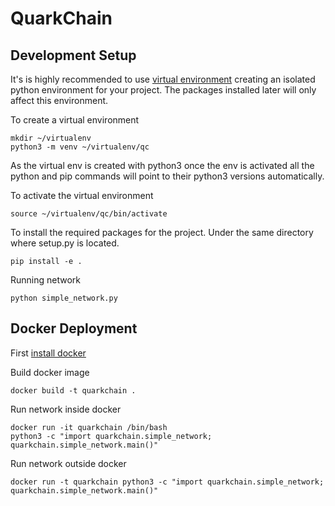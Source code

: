 # QuarkChain

## Development Setup

It's is highly recommended to use [virtual environment](https://docs.python.org/3/library/venv.html) creating an isolated python environment for your project.
The packages installed later will only affect this environment.

To create a virtual environment
```
mkdir ~/virtualenv
python3 -m venv ~/virtualenv/qc
```
As the virtual env is created with python3 once the env is activated all the python and pip commands will point to their python3 versions automatically.

To activate the virtual environment
```
source ~/virtualenv/qc/bin/activate
```
To install the required packages for the project. Under the same directory where setup.py is located.
```
pip install -e .
```

Running network
```
python simple_network.py
```

## Docker Deployment
First [install docker](https://docs.docker.com/install/linux/docker-ce/ubuntu/)

Build docker image
```
docker build -t quarkchain .
```

Run network inside docker
```
docker run -it quarkchain /bin/bash
python3 -c "import quarkchain.simple_network; quarkchain.simple_network.main()"
```

Run network outside docker
```
docker run -t quarkchain python3 -c "import quarkchain.simple_network; quarkchain.simple_network.main()"
```
